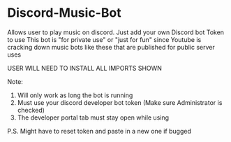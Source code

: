 # Discord-Music-Bot
Allows user to play music on discord. Just add your own Discord bot Token to use
This bot is "for private use" or "just for fun" since Youtube is cracking down music bots like these that are published for public server uses

USER WILL NEED TO INSTALL ALL IMPORTS SHOWN

Note: 
1. Will only work as long the bot is running
2. Must use your discord developer bot token (Make sure Administrator is checked)
3. The developer portal tab must stay open while using 

P.S. Might have to reset token and paste in a new one if bugged

